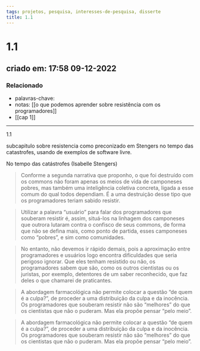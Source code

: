 ```yaml
---
tags: projetos, pesquisa, interesses-de-pesquisa, disserte
title: 1.1
---
```

# 1.1
## criado em: 17:58 09-12-2022

### Relacionado
- palavras-chave: 
- notas: [[o que podemos aprender sobre resistência com os programadores]]
- [[cap 1]]
---
1.1

subcapitulo sobre resistencia como preconizado em Stengers no tempo das catastrofes, usando de exemplos de software livre.

No tempo das catástrofes (Isabelle Stengers)
 

>Conforme a segunda narrativa que proponho, o que foi destruído com os commons não foram apenas os meios de vida de camponeses pobres, mas também uma inteligência coletiva concreta, ligada a esse comum do qual todos dependiam. É a uma destruição desse tipo que os programadores teriam sabido resistir.

>Utilizar a palavra “usuário” para falar dos programadores que souberam resistir é, assim, situá-los na linhagem dos camponeses que outrora lutaram contra o confisco de seus commons, de forma que não se defina mais, como ponto de partida, esses camponeses como “pobres”, e sim como comunidades.

>No entanto, não devemos ir rápido demais, pois a aproximação entre programadores e usuários logo encontra dificuldades que seria perigoso ignorar. Que eles tenham resistido ou não, os programadores sabem que são, como os outros cientistas ou os juristas, por exemplo, detentores de um saber reconhecido, que faz deles o que chamarei de praticantes.

>A abordagem farmacológica não permite colocar a questão “de quem é a culpa?”, de proceder a uma distribuição da culpa e da inocência. Os programadores que souberam resistir não são “melhores” do que os cientistas que não o puderam. Mas ela propõe pensar “pelo meio”.

>A abordagem farmacológica não permite colocar a questão “de quem é a culpa?”, de proceder a uma distribuição da culpa e da inocência. Os programadores que souberam resistir não são “melhores” do que os cientistas que não o puderam. Mas ela propõe pensar “pelo meio”.

